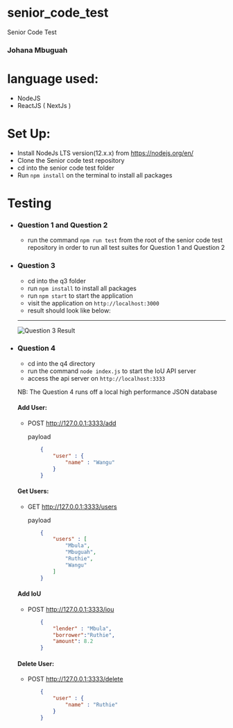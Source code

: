 # senior_code_test
Senior Code Test

### Johana Mbuguah

# language used:
- NodeJS
- ReactJS ( NextJs )


# Set Up:
	
- Install NodeJs LTS version(12.x.x) from https://nodejs.org/en/
- Clone the Senior code test repository
- cd into the senior code test folder
- Run `npm install` on the terminal to install all packages


# Testing
 - ### Question 1 and Question 2

	- run the command `npm run test` from the root of the senior code test repository in order to run all test suites for Question 1 and Question 2

	
- ### Question 3

	- cd into the q3 folder
	- run `npm install` to install all packages
	- run `npm start` to start the application
	- visit the application on `http://localhost:3000`
	- result should look like below:
	---
	![Question 3 Result](https://github.com/r2g/senior_code_test/blob/master/ice_fire.JPG)

 - ### Question 4

	- cd into the q4 directory
	- run the command `node index.js` to start the IoU API server
	- access the api server on `http://localhost:3333`

	NB: The Question 4 runs off a local high performance JSON database 

	#### Add User:

	 - POST http://127.0.0.1:3333/add

		payload
		```json
			{
				"user" : {
					"name" : "Wangu"
				}
			}
		```

	#### Get Users:

	- GET http://127.0.0.1:3333/users

		payload
		```json
			{
				"users" : [
					"Mbula",
					"Mbuguah",
					"Ruthie",
					"Wangu"
				]
			}
		```

	#### Add IoU

	- POST http://127.0.0.1:3333/iou

		```json
			{
				"lender" : "Mbula", 
				"borrower":"Ruthie", 
				"amount": 8.2
			}
		```
	
	#### Delete User:

	- POST http://127.0.0.1:3333/delete

		```json
			{
				"user" : {
					"name" : "Ruthie"
				}
			}
		```



